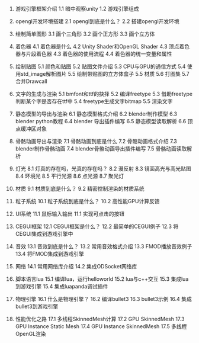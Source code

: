 
1. 游戏引擎框架介绍
	1.1 暗中观察unity
	1.2 游戏引擎组成

2. opengl开发环境搭建
	2.1 opengl到底是什么？
	2.2 搭建opengl开发环境

3. 绘制简单图形
	3.1 画个三角形
	3.2 画个正方形
	3.3 画个立方体

4. 着色器
	4.1 着色器是什么
	4.2 Unity Shader和OpenGL Shader
	4.3 顶点着色器与片段着色器
	4.3 着色器的使用流程
	4.4 着色器的统一变量和属性

5. 绘制贴图
	5.1 颜色和贴图
	5.2 贴图文件介绍
	5.3 CPU与GPU的通信方式
	5.4 使用std_image解析图片
	5.5 绘制带贴图的立方体盒子
	5.5 材质
	5.6 打图集
	5.7 合并Drawcall
	

6. 文字的生成与渲染
	5.1 bmfont和ttf的抉择
	5.2 编译freetype
	5.3 借助freetype判断某个字是否存在ttf中
	5.4 freetype生成文字bitmap
	5.5 渲染文字

6. 静态模型的导出与渲染
	6.1 静态模型格式介绍
	6.2 blender制作模型
	6.3 blender python教程
	6.4 blender 导出插件编写
	6.5 静态模型读取解析
	6.6 顶点缓冲区对象

7. 骨骼动画导出与渲染
	7.1 骨骼动画到底是什么
	7.2 骨骼动画格式介绍
	7.3 blender制作骨骼动画
	7.4 blender骨骼动画导出插件编写
	7.5 骨骼动画读取解析

8. 灯光
	8.1 灯真的存在吗，光真的存在吗？
	8.2 漫反射
	8.3 镜面高光与高光贴图
	8.4 环境光
	8.5 平行光源
	8.6 点光源
	8.7 聚光灯

9. 材质
	9.1 材质到底是什么？
	9.2 精密控制渲染的材质系统

10. 粒子系统
	10.1 粒子系统到底是什么？
	10.2 高性能GPU计算反馈

11. UI系统
	11.1 鼠标输入输出
	11.1 实现可点击的按钮
	
12. CEGUI框架
	12.1 CEGUI框架是什么？
	12.2 最简单的CEGUI例子
	12.3 将CEGUI集成到游戏引擎中


13. 音效
	13.1 音效到底是什么？
	13.2 常用音效格式介绍
	13.3 FMOD播放音效例子
	13.4 将FMOD集成到游戏引擎
	
14. 网络
	14.1 常用网络库介绍
	14.2 集成ODSocket网络库
	
15. 脚本语言lua
	15.1 编译lua，运行helloworld
	15.2 lua与c++交互
	15.3 集成lua到游戏引擎
	15.4 集成luapanda调试插件

16. 物理引擎
	16.1 什么是物理引擎？
	16.2 编译bullet3
	16.3 bullet3示例
	16.4 集成bullet3到游戏引擎

17. 性能优化之路
	17.1 多线程SkinnedMesh计算
	17.2 GPU SkinnedMesh
	17.3 GPU Instance Static Mesh
	17.4 GPU Instance SkinnedMesh
	17.5 多线程OpenGL渲染


